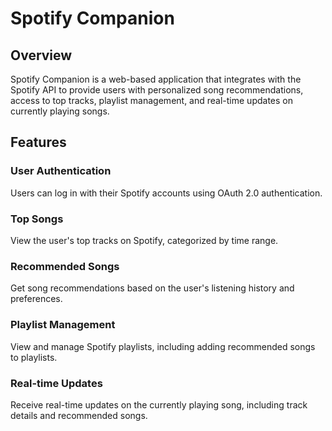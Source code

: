 # Spotify Companion

## Overview
Spotify Companion is a web-based application that integrates with the Spotify API to provide users with personalized song recommendations, access to top tracks, playlist management, and real-time updates on currently playing songs.

## Features
### User Authentication
Users can log in with their Spotify accounts using OAuth 2.0 authentication.

### Top Songs
View the user's top tracks on Spotify, categorized by time range.

### Recommended Songs
Get song recommendations based on the user's listening history and preferences.

### Playlist Management
View and manage Spotify playlists, including adding recommended songs to playlists.

### Real-time Updates
Receive real-time updates on the currently playing song, including track details and recommended songs.
